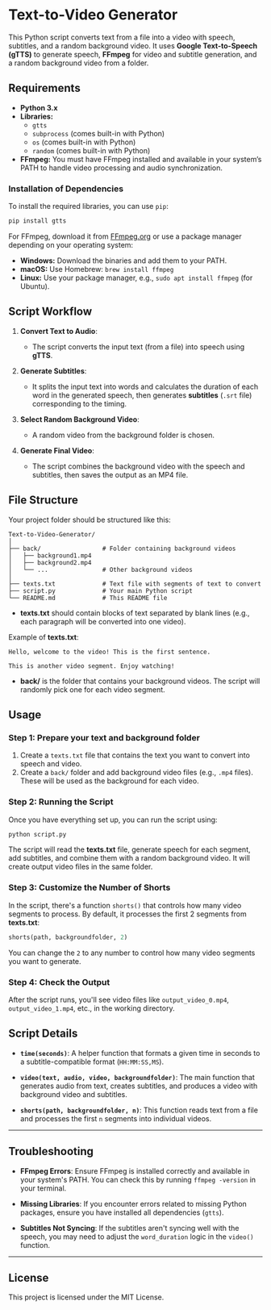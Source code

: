 # **Text-to-Video Generator**

This Python script converts text from a file into a video with speech, subtitles, and a random background video. It uses **Google Text-to-Speech (gTTS)** to generate speech, **FFmpeg** for video and subtitle generation, and a random background video from a folder.

## **Requirements**

- **Python 3.x**
- **Libraries:**
  - `gtts`
  - `subprocess` (comes built-in with Python)
  - `os` (comes built-in with Python)
  - `random` (comes built-in with Python)
- **FFmpeg:** You must have FFmpeg installed and available in your system’s PATH to handle video processing and audio synchronization.
  
### **Installation of Dependencies**

To install the required libraries, you can use `pip`:

```bash
pip install gtts
```

For FFmpeg, download it from [FFmpeg.org](https://ffmpeg.org/download.html) or use a package manager depending on your operating system:

- **Windows:** Download the binaries and add them to your PATH.
- **macOS:** Use Homebrew: `brew install ffmpeg`
- **Linux:** Use your package manager, e.g., `sudo apt install ffmpeg` (for Ubuntu).

## **Script Workflow**

1. **Convert Text to Audio**:
   - The script converts the input text (from a file) into speech using **gTTS**.
   
2. **Generate Subtitles**:
   - It splits the input text into words and calculates the duration of each word in the generated speech, then generates **subtitles** (`.srt` file) corresponding to the timing.

3. **Select Random Background Video**:
   - A random video from the background folder is chosen.

4. **Generate Final Video**:
   - The script combines the background video with the speech and subtitles, then saves the output as an MP4 file.

## **File Structure**

Your project folder should be structured like this:

```
Text-to-Video-Generator/
│
├── back/                 # Folder containing background videos
│   ├── background1.mp4
│   ├── background2.mp4
│   └── ...               # Other background videos
│
├── texts.txt             # Text file with segments of text to convert
├── script.py             # Your main Python script
└── README.md             # This README file
```

- **texts.txt** should contain blocks of text separated by blank lines (e.g., each paragraph will be converted into one video).
  
Example of **texts.txt**:

```
Hello, welcome to the video! This is the first sentence.

This is another video segment. Enjoy watching!
```

- **back/** is the folder that contains your background videos. The script will randomly pick one for each video segment.

## **Usage**

### Step 1: Prepare your text and background folder

1. Create a `texts.txt` file that contains the text you want to convert into speech and video.
2. Create a `back/` folder and add background video files (e.g., `.mp4` files). These will be used as the background for each video.

### Step 2: Running the Script

Once you have everything set up, you can run the script using:

```bash
python script.py
```

The script will read the **texts.txt** file, generate speech for each segment, add subtitles, and combine them with a random background video. It will create output video files in the same folder.

### Step 3: Customize the Number of Shorts

In the script, there's a function `shorts()` that controls how many video segments to process. By default, it processes the first 2 segments from **texts.txt**:

```python
shorts(path, backgroundfolder, 2)
```

You can change the `2` to any number to control how many video segments you want to generate.

### Step 4: Check the Output

After the script runs, you'll see video files like `output_video_0.mp4`, `output_video_1.mp4`, etc., in the working directory.

## **Script Details**

- **`time(seconds)`**: A helper function that formats a given time in seconds to a subtitle-compatible format (`HH:MM:SS,MS`).
  
- **`video(text, audio, video, backgroundfolder)`**: The main function that generates audio from text, creates subtitles, and produces a video with background video and subtitles.

- **`shorts(path, backgroundfolder, n)`**: This function reads text from a file and processes the first `n` segments into individual videos.

---

## **Troubleshooting**

- **FFmpeg Errors**: Ensure FFmpeg is installed correctly and available in your system's PATH. You can check this by running `ffmpeg -version` in your terminal.
  
- **Missing Libraries**: If you encounter errors related to missing Python packages, ensure you have installed all dependencies (`gtts`).

- **Subtitles Not Syncing**: If the subtitles aren't syncing well with the speech, you may need to adjust the `word_duration` logic in the `video()` function.

---

## **License**

This project is licensed under the MIT License.

